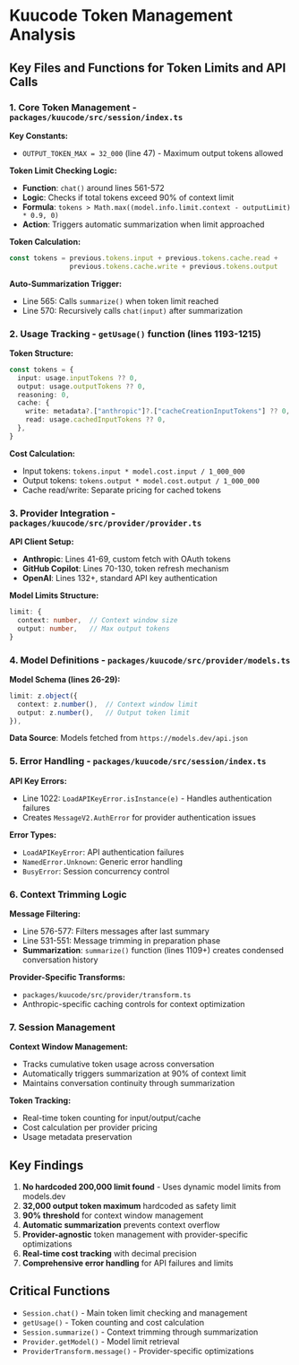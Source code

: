 # Kuucode Token Management Analysis

## Key Files and Functions for Token Limits and API Calls

### 1. Core Token Management - `packages/kuucode/src/session/index.ts`

**Key Constants:**
- `OUTPUT_TOKEN_MAX = 32_000` (line 47) - Maximum output tokens allowed

**Token Limit Checking Logic:**
- **Function**: `chat()` around lines 561-572
- **Logic**: Checks if total tokens exceed 90% of context limit
- **Formula**: `tokens > Math.max((model.info.limit.context - outputLimit) * 0.9, 0)`
- **Action**: Triggers automatic summarization when limit approached

**Token Calculation:**
```typescript
const tokens = previous.tokens.input + previous.tokens.cache.read + 
               previous.tokens.cache.write + previous.tokens.output
```

**Auto-Summarization Trigger:**
- Line 565: Calls `summarize()` when token limit reached
- Line 570: Recursively calls `chat(input)` after summarization

### 2. Usage Tracking - `getUsage()` function (lines 1193-1215)

**Token Structure:**
```typescript
const tokens = {
  input: usage.inputTokens ?? 0,
  output: usage.outputTokens ?? 0,
  reasoning: 0,
  cache: {
    write: metadata?.["anthropic"]?.["cacheCreationInputTokens"] ?? 0,
    read: usage.cachedInputTokens ?? 0,
  },
}
```

**Cost Calculation:**
- Input tokens: `tokens.input * model.cost.input / 1_000_000`
- Output tokens: `tokens.output * model.cost.output / 1_000_000`
- Cache read/write: Separate pricing for cached tokens

### 3. Provider Integration - `packages/kuucode/src/provider/provider.ts`

**API Client Setup:**
- **Anthropic**: Lines 41-69, custom fetch with OAuth tokens
- **GitHub Copilot**: Lines 70-130, token refresh mechanism
- **OpenAI**: Lines 132+, standard API key authentication

**Model Limits Structure:**
```typescript
limit: {
  context: number,  // Context window size
  output: number,   // Max output tokens
}
```

### 4. Model Definitions - `packages/kuucode/src/provider/models.ts`

**Model Schema (lines 26-29):**
```typescript
limit: z.object({
  context: z.number(),  // Context window limit
  output: z.number(),   // Output token limit
}),
```

**Data Source**: Models fetched from `https://models.dev/api.json`

### 5. Error Handling - `packages/kuucode/src/session/index.ts`

**API Key Errors:**
- Line 1022: `LoadAPIKeyError.isInstance(e)` - Handles authentication failures
- Creates `MessageV2.AuthError` for provider authentication issues

**Error Types:**
- `LoadAPIKeyError`: API authentication failures
- `NamedError.Unknown`: Generic error handling
- `BusyError`: Session concurrency control

### 6. Context Trimming Logic

**Message Filtering:**
- Line 576-577: Filters messages after last summary
- Line 531-551: Message trimming in preparation phase
- **Summarization**: `summarize()` function (lines 1109+) creates condensed conversation history

**Provider-Specific Transforms:**
- `packages/kuucode/src/provider/transform.ts`
- Anthropic-specific caching controls for context optimization

### 7. Session Management

**Context Window Management:**
- Tracks cumulative token usage across conversation
- Automatically triggers summarization at 90% of context limit
- Maintains conversation continuity through summarization

**Token Tracking:**
- Real-time token counting for input/output/cache
- Cost calculation per provider pricing
- Usage metadata preservation

## Key Findings

1. **No hardcoded 200,000 limit found** - Uses dynamic model limits from models.dev
2. **32,000 output token maximum** hardcoded as safety limit
3. **90% threshold** for context window management
4. **Automatic summarization** prevents context overflow
5. **Provider-agnostic** token management with provider-specific optimizations
6. **Real-time cost tracking** with decimal precision
7. **Comprehensive error handling** for API failures and limits

## Critical Functions

- `Session.chat()` - Main token limit checking and management
- `getUsage()` - Token counting and cost calculation  
- `Session.summarize()` - Context trimming through summarization
- `Provider.getModel()` - Model limit retrieval
- `ProviderTransform.message()` - Provider-specific optimizations